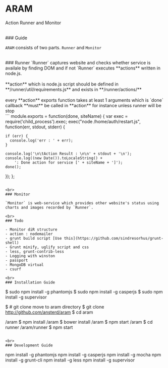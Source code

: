 # ARAM

Action Runner and Monitor

<br>
### Guide

`ARAM` consists of two parts. `Runner` and `Monitor`

<br>
### Runner
`Runner` captures website and checks whether service is availale by finding DOM and if not `Runner` executes **actions** written in node.js.
<br>
<br>
**action** which is node.js script should be defined in **/runner/util/requirements.js** and exists in **/runner/actions/**
<br>
<br>
every **action** exports function takes at least 1 arguments which is `done` callback **must** be called in **action** for instance unless runner will be stop
<br>
```
module.exports = function(done, siteName) {
  var exec = require('child_process').exec;
  exec("node /home/auth/restart.js", function(err, stdout, stderr) {
  
    if (err) {
      console.log('err : ' + err);
    }

    console.log('\n\tAction Result : \n\n' + stdout + '\n');
    console.log((new Date()).toLocaleString() +
		': Done action for service [' + siteName + ']');
    done();
  });
};
```

<br>
### Monitor

`Monitor` is web-service which provides other website's status using charts and images recorded by `Runner`. 

<br>
### Todo

- Monitor diR structure
- action : nodemailer
- grunt build script [Use this](https://github.com/sindresorhus/grunt-shell)
- Grunt minify, uglify script and css
- less, grunt-contrib-less
- Logging with winston
- passport
- MongoDB virtual
- csurf

<br>
### Installation Guide

```
$ sudo npm install -g phantomjs
$ sudo npm install -g casperjs
$ sudo npm install -g supervisor

$ # git clone move to aram directory
$ git clone http://github.com/ansterd/aram
$ cd aram

/aram $ npm install
/aram $ bower install
/aram $ npm start
/aram $ cd runner
/aram/runner $ npm start
```

<br>
### Development Guide

```
npm install -g phantomjs
npm install -g casperjs
npm install -g mocha
npm install -g grunt-cli
npm install -g less
npm install -g supervisor
```

